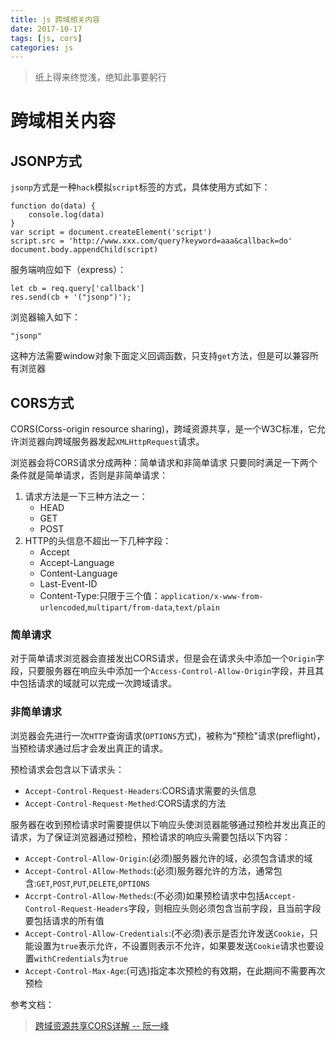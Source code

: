 ```yaml
---
title: js 跨域相关内容
date: 2017-10-17
tags: [js, cors]
categories: js
---
```

> 纸上得来终觉浅，绝知此事要躬行

# 跨域相关内容

## JSONP方式

`jsonp`方式是一种`hack`模拟`script`标签的方式，具体使用方式如下：
```
function do(data) {
    console.log(data)
}
var script = document.createElement('script')
script.src = 'http://www.xxx.com/query?keyword=aaa&callback=do'
document.body.appendChild(script)
```
服务端响应如下（express）：
```
let cb = req.query['callback']
res.send(cb + '("jsonp")');
```
浏览器输入如下：
```
"jsonp"
```

这种方法需要window对象下面定义回调函数，只支持`get`方法，但是可以兼容所有浏览器

## CORS方式
CORS(Corss-origin resource sharing)，跨域资源共享，是一个W3C标准，它允许浏览器向跨域服务器发起`XMLHttpRequest`请求。

浏览器会将CORS请求分成两种：简单请求和非简单请求
只要同时满足一下两个条件就是简单请求，否则是非简单请求：
1. 请求方法是一下三种方法之一：
    - HEAD
    - GET
    - POST
2. HTTP的头信息不超出一下几种字段：
    - Accept
    - Accept-Language
    - Content-Language
    - Last-Event-ID
    - Content-Type:只限于三个值：`application/x-www-from-urlencoded`,`multipart/from-data`,`text/plain`

### 简单请求

对于简单请求浏览器会直接发出CORS请求，但是会在请求头中添加一个`Origin`字段，只要服务器在响应头中添加一个`Access-Control-Allow-Origin`字段，并且其中包括请求的域就可以完成一次跨域请求。

### 非简单请求

浏览器会先进行一次`HTTP`查询请求(`OPTIONS`方式)，被称为"预检"请求(preflight)，当预检请求通过后才会发出真正的请求。

预检请求会包含以下请求头：
- `Accept-Control-Request-Headers`:CORS请求需要的头信息
- `Accept-Control-Request-Methed`:CORS请求的方法

服务器在收到预检请求时需要提供以下响应头使浏览器能够通过预检并发出真正的请求，为了保证浏览器通过预检，预检请求的响应头需要包括以下内容：
- `Accept-Control-Allow-Origin`:(必须)服务器允许的域，必须包含请求的域
- `Accept-Control-Allow-Methods`:(必须)服务器允许的方法，通常包含:`GET`,`POST`,`PUT`,`DELETE`,`OPTIONS`
- `Accrpt-Control-Allow-Metheds`:(不必须)如果预检请求中包括`Accept-Control-Request-Headers`字段，则相应头则必须包含当前字段，且当前字段要包括请求的所有值
- `Accept-Control-Allow-Credentials`:(不必须)表示是否允许发送`Cookie`，只能设置为`true`表示允许，不设置则表示不允许，如果要发送`Cookie`请求也要设置`withCredentials`为`true`
- `Accept-Control-Max-Age`:(可选)指定本次预检的有效期，在此期间不需要再次预检

参考文档：
> [跨域资源共享CORS详解 -- 阮一峰](http://www.ruanyifeng.com/blog/2016/04/cors.html)